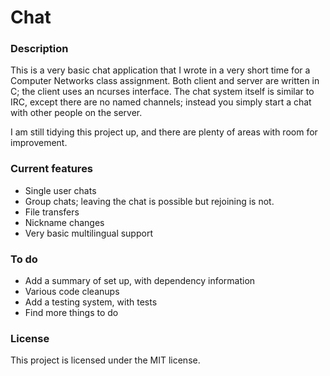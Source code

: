 # Chat #

### Description ###

This is a very basic chat application that I wrote in a very short time for a Computer Networks class assignment. Both client and server are written in C; the client uses an ncurses interface. The chat system itself is similar to IRC, except there are no named channels; instead you simply start a chat with other people on the server.

I am still tidying this project up, and there are plenty of areas with room for improvement.

### Current features ###

* Single user chats
* Group chats; leaving the chat is possible but rejoining is not.
* File transfers
* Nickname changes
* Very basic multilingual support

### To do ###

* Add a summary of set up, with dependency information
* Various code cleanups
* Add a testing system, with tests
* Find more things to do

### License ###

This project is licensed under the MIT license.
